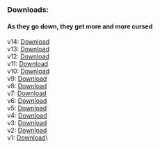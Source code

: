 
### Downloads:
#### As they go down, they get more and more cursed

v14: [Download](https://github.com/BuffoonSpoon/cheesemod/blob/mod-downloads/bluecheesefinal.jar?raw=true)\
v13: [Download](https://github.com/BuffoonSpoon/cheesemod/blob/mod-downloads/bluecheesev13.jar?raw=true)\
v12: [Download](https://github.com/BuffoonSpoon/cheesemod/blob/mod-downloads/bluecheesev12.jar?raw=true)\
v11: [Download](https://github.com/BuffoonSpoon/cheesemod/blob/mod-downloads/bluecheesev11.jar?raw=true)\
v10: [Download](https://github.com/BuffoonSpoon/cheesemod/blob/mod-downloads/bluecheesev10.jar?raw=true)\
v9: [Download](https://github.com/BuffoonSpoon/cheesemod/blob/mod-downloads/bluecheesev9.jar?raw=true)\
v8: [Download](https://github.com/BuffoonSpoon/cheesemod/blob/mod-downloads/bluecheesev8.jar?raw=true)\
v7: [Download](https://github.com/BuffoonSpoon/cheesemod/blob/mod-downloads/bluecheesev7.jar?raw=true)\
v6: [Download](https://github.com/BuffoonSpoon/cheesemod/blob/mod-downloads/bluecheesev6.jar?raw=true)\
v5: [Download](https://github.com/BuffoonSpoon/cheesemod/blob/mod-downloads/bluecheesev5.jar?raw=true)\
v4: [Download](https://github.com/BuffoonSpoon/cheesemod/blob/mod-downloads/bluecheesev4.jar?raw=true)\
v3: [Download](https://github.com/BuffoonSpoon/cheesemod/blob/mod-downloads/bluecheesev3.jar?raw=true)\
v2: [Download](https://github.com/BuffoonSpoon/cheesemod/blob/mod-downloads/bluecheesev2.jar?raw=true)\
v1: [Download](https://github.com/BuffoonSpoon/cheesemod/blob/mod-downloads/bluecheesev1.jar?raw=true)\
